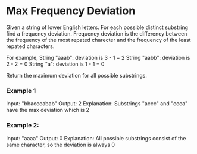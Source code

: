 # Max Frequency Deviation

Given a string of lower English letters. For each possible distinct substring find a frequency deviation. Frequency deviation is the differency between the frequency of the most repated charecter and the frequency of the least repated characters.

For example,
String "aaab": deviation is 3 - 1 = 2
String "aabb": deviation is 2 - 2 = 0
String "a": deviation is 1 - 1 = 0

Return the maximum deviation for all possible substrings.

### Example 1
Input: "bbacccabab"
Output: 2
Explanation: Substrings "accc" and "ccca" have the max deviation which is 2

### Example 2:
Input: "aaaa"
Output: 0
Explanation: All possible substrings consist of the same character, so the deviation is always 0 
